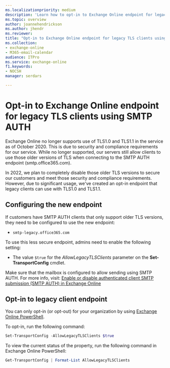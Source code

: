 ```yaml
---
ms.localizationpriority: medium
description: 'Learn how to opt-in to Exchange Online endpoint for legacy TLS clients using SMTP AUTH.'
ms.topic: overview
author: joannehendrickson
ms.author: jhendr
ms.reviewer:
title: "Opt-in to Exchange Online endpoint for legacy TLS clients using SMTP AUTH"
ms.collection:
- exchange-online
- M365-email-calendar
audience: ITPro
ms.service: exchange-online
f1.keywords:
- NOCSH
manager: serdars

---
```


# Opt-in to Exchange Online endpoint for legacy TLS clients using SMTP AUTH

Exchange Online no longer supports use of TLS1.0 and TLS1.1 in the service as of October 2020. This is due to security and compliance requirements for our service. While no longer supported, our servers still allow clients to use those older versions of TLS when connecting to the SMTP AUTH endpoint (smtp.office365.com).

In 2022, we plan to completely disable those older TLS versions to secure our customers and meet those security and compliance requirements. However, due to significant usage, we've created an opt-in endpoint that legacy clients can use with TLS1.0 and TLS1.1.

## Configuring the new endpoint

If customers have SMTP AUTH clients that only support older TLS versions, they need to be configured to use the new endpoint:

- `smtp-legacy.office365.com`

To use this less secure endpoint, admins need to enable the following setting:

- The value `$true` for the _AllowLegacyTLSClients_ parameter on the **Set-TransportConfig** cmdlet.

Make sure that the mailbox is configured to allow sending using SMTP AUTH. For more info, visit: [Enable or disable authenticated client SMTP submission (SMTP AUTH) in Exchange Online](/exchange/clients-and-mobile-in-exchange-online/authenticated-client-smtp-submission)

## Opt-in to legacy client endpoint

You can only opt-in (or opt-out) for your organization by using [Exchange Online PowerShell](/powershell/exchange/connect-to-exchange-online-powershell).

To opt-in, run the following command:

```PowerShell
Set-TransportConfig -AllowLegacyTLSClients $true
```

To view the current status of the property, run the following command in Exchange Online PowerShell:

```powershell
Get-TransportConfig | Format-List AllowLegacyTLSClients
```
